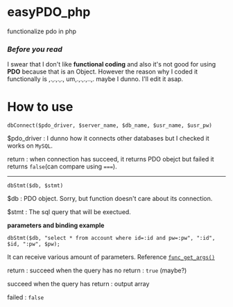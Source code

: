 # easyPDO_php
functionalize pdo in php

### *Before you read*
I swear that I don't like **functional coding** and also it's not good for using **PDO** because that is an Object.
However the reason why I coded it functionally is ,.,.,.,., um,.,.,.,..,. maybe I dunno. I'll edit it asap.

# How to use
`dbConnect($pdo_driver, $server_name, $db_name, $usr_name, $usr_pw)`

$pdo_driver : I dunno how it connects other databases but I checked it works on `MySQL`.

return : when connection has succeed, it returns PDO obejct but failed it returns `false`(can compare using `===`).

---
`dbStmt($db, $stmt)`

$db : PDO object. Sorry, but function doesn't care about its connection.

$stmt : The sql query that will be exectued.

  **parameters and binding example**
  
  `dbStmt($db, "select * from account where id=:id and pw=:pw", ":id", $id, ":pw", $pw);`
  
  It can receive various amount of parameters. Reference [`func_get_args()`](http://php.net/manual/en/function.func-get-args.php)
  
return : succeed when the query has no return : `true` (maybe?)

succeed when the query has return : output array

failed : `false`
